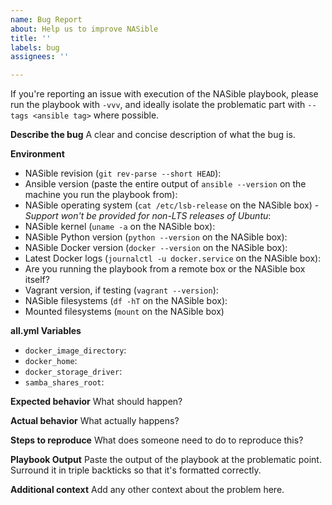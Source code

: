 ```yaml
---
name: Bug Report
about: Help us to improve NASible
title: ''
labels: bug
assignees: ''

---
```


If you're reporting an issue with execution of the NASible playbook, please run the playbook with `-vvv`, and ideally isolate the problematic part with `--tags <ansible tag>` where possible.

**Describe the bug**
A clear and concise description of what the bug is.

**Environment**
- NASible revision (`git rev-parse --short HEAD`):
- Ansible version (paste the entire output of `ansible --version` on the machine you run the playbook from):
- NASible operating system (`cat /etc/lsb-release` on the NASible box) - _Support won't be provided for non-LTS releases of Ubuntu_:
- NASible kernel (`uname -a` on the NASible box):
- NASible Python version (`python --version` on the NASible box):
- NASible Docker version (`docker --version` on the NASible box):
- Latest Docker logs (`journalctl -u docker.service` on the NASible box):
- Are you running the playbook from a remote box or the NASible box itself? 
- Vagrant version, if testing (`vagrant --version`):
- NASible filesystems (`df -hT` on the NASible box):
- Mounted filesystems (`mount` on the NASible box)

**all.yml Variables**
- `docker_image_directory`:
- `docker_home`:
- `docker_storage_driver`:
- `samba_shares_root`:

**Expected behavior**
What should happen?

**Actual behavior**
What actually happens?

**Steps to reproduce**
What does someone need to do to reproduce this?

**Playbook Output**
Paste the output of the playbook at the problematic point. Surround it in triple backticks so that it's formatted correctly.

**Additional context**
Add any other context about the problem here.
